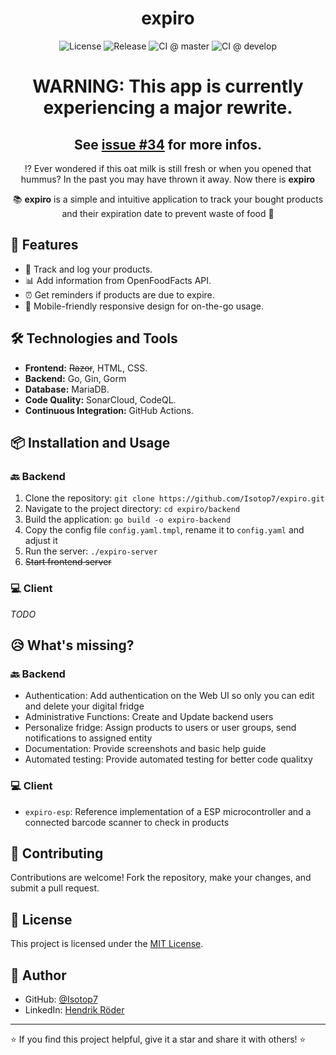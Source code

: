<h1 align="center">expiro</h1>

<p align="center">
    <img src="https://img.shields.io/github/license/Isotop7/expiro" alt="License" />
    <img src="https://img.shields.io/github/v/release/Isotop7/expiro" alt="Release" />
    <img src="https://img.shields.io/github/actions/workflow/status/Isotop7/expiro/golang.yml?branch=main" alt="CI @ master" />
    <img src="https://img.shields.io/github/actions/workflow/status/Isotop7/expiro/golang.yml?branch=develop" alt="CI @ develop" />
</p>

<h1 align="center">WARNING: This app is currently experiencing a major rewrite.</h1>
<h2 align="center">See <a href="https://github.com/Isotop7/expiro/issues/34">issue #34</a> for more infos.</h2>

<p align="center">
    ⁉️ Ever wondered if this oat milk is still fresh or when you opened that hummus? In the past you may have thrown it away. Now there is <b>expiro</b>
</p>
<p align="center">
    📚 <b>expiro</b> is a simple and intuitive application to track your bought products and their expiration date to prevent waste of food 🥗
</p>

## 🚀 Features

- 📝 Track and log your products.
- 📊 Add information from OpenFoodFacts API.
- ⏰ Get reminders if products are due to expire.
- 📱 Mobile-friendly responsive design for on-the-go usage.

## 🛠️ Technologies and Tools

- **Frontend:** ~~Razor~~, HTML, CSS.
- **Backend:** Go, Gin, Gorm
- **Database:** MariaDB.
- **Code Quality:** SonarCloud, CodeQL.
- **Continuous Integration:** GitHub Actions.

## 📦 Installation and Usage

### 🔙 Backend

1. Clone the repository: `git clone https://github.com/Isotop7/expiro.git`
2. Navigate to the project directory: `cd expiro/backend`
3. Build the application: `go build -o expiro-backend`
4. Copy the config file `config.yaml.tmpl`, rename it to `config.yaml` and adjust it
5. Run the server: `./expiro-server`
6. ~~Start frontend server~~

### 💻 Client

*TODO*

## 😥 What's missing?

### 🔙 Backend

- Authentication: Add authentication on the Web UI so only you can edit and delete your digital fridge
- Administrative Functions: Create and Update backend users
- Personalize fridge: Assign products to users or user groups, send notifications to assigned entity
- Documentation: Provide screenshots and basic help guide
- Automated testing: Provide automated testing for better code qualitxy

### 💻 Client

- `expiro-esp`: Reference implementation of a ESP microcontroller and a connected barcode scanner to check in products

## 🤝 Contributing

Contributions are welcome! Fork the repository, make your changes, and submit a pull request.

## 📄 License

This project is licensed under the [MIT License](LICENSE).

## 👤 Author

- GitHub: [@Isotop7](https://github.com/Isotop7)
- LinkedIn: [Hendrik Röder](https://www.linkedin.com/in/hendrik-r%C3%B6der-9b8483198/)

---

⭐️ If you find this project helpful, give it a star and share it with others! ⭐️
